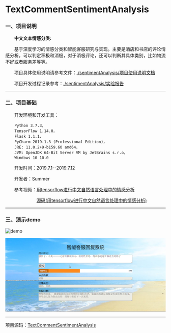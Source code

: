 # TextCommentSentimentAnalysis

### 一、项目说明

&emsp;&emsp;**中文文本情感分类:**

&emsp;&emsp;基于深度学习的情感分类和智能客服研究与实现。主要是酒店和书店的评论情感分析，可以判定积极和消极，对于消极评论，还可以判断其具体类别，比如物流不好或者服务差等等。

&emsp;&emsp;项目具体使用说明请参考文件：[./sentimentAnalysis/项目使用说明文档]()

&emsp;&emsp;项目开发过程记录参考：[./sentimentAnalysis/实验报告]()

***
### 二、项目基础

&emsp;&emsp;开发环境和开发工具：

        Python 3.7.3，
        TensorFlow 1.14.0，
        Flask 1.1.1，
        PyCharm 2019.1.3 (Professional Edition)，
        JRE: 11.0.2+9-b159.60 amd64，
        JVM: OpenJDK 64-Bit Server VM by JetBrains s.r.o，
        Windows 10 10.0

&emsp;&emsp;开发时间：2019.7.1--2019.7.12

&emsp;&emsp;开发者：Summer

&emsp;&emsp;参考视频：[用tensorflow进行中文自然语言处理中的情感分析](https://www.bilibili.com/video/av30543613)

&emsp;&emsp;&emsp;&emsp;&emsp;&emsp;&emsp;[源码(用tensorflow进行中文自然语言处理中的情感分析)](https://github.com/zz2summer/chinese_sentiment.git)

***
### 三、演示demo

![demo](https://img-blog.csdnimg.cn/20190914181119163.png?x-oss-process=image/watermark,type_ZmFuZ3poZW5naGVpdGk,shadow_10,text_aHR0cHM6Ly9ibG9nLmNzZG4ubmV0L3FxXzM5NTY0NTU1,size_16,color_FFFFFF,t_70)

![demo2](.\sentimentAnalysis\实验报告iamges\test2.png)

***
项目源码：[TextCommentSentimentAnalysis](https://github.com/zz2summer/TextCommentSentimentAnalysis)
